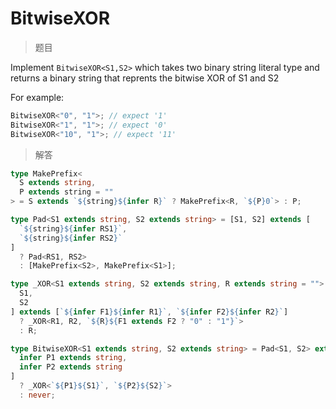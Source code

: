 # BitwiseXOR

<BtnGroup 
	issue="https://tsch.js.org/30575/solutions"
	featured="https://github.com/type-challenges/type-challenges/issues/30577"
/>

> 题目

Implement `BitwiseXOR<S1,S2>` which takes two binary string literal type and returns a binary string that reprents the bitwise XOR of S1 and S2

For example:

```typescript
BitwiseXOR<"0", "1">; // expect '1'
BitwiseXOR<"1", "1">; // expect '0'
BitwiseXOR<"10", "1">; // expect '11'
```

> 解答

```ts
type MakePrefix<
  S extends string,
  P extends string = ""
> = S extends `${string}${infer R}` ? MakePrefix<R, `${P}0`> : P;

type Pad<S1 extends string, S2 extends string> = [S1, S2] extends [
  `${string}${infer RS1}`,
  `${string}${infer RS2}`
]
  ? Pad<RS1, RS2>
  : [MakePrefix<S2>, MakePrefix<S1>];

type _XOR<S1 extends string, S2 extends string, R extends string = ""> = [
  S1,
  S2
] extends [`${infer F1}${infer R1}`, `${infer F2}${infer R2}`]
  ? _XOR<R1, R2, `${R}${F1 extends F2 ? "0" : "1"}`>
  : R;

type BitwiseXOR<S1 extends string, S2 extends string> = Pad<S1, S2> extends [
  infer P1 extends string,
  infer P2 extends string
]
  ? _XOR<`${P1}${S1}`, `${P2}${S2}`>
  : never;
```
